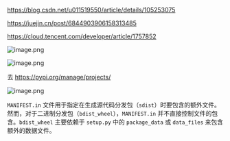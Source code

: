 https://blog.csdn.net/u011519550/article/details/105253075

https://juejin.cn/post/6844903906158313485

https://cloud.tencent.com/developer/article/1757852


![image.png](https://gitee.com/hxc8/images10/raw/master/img/202409111759763.png)

![image.png](https://gitee.com/hxc8/images10/raw/master/img/202409111801071.png)


去 https://pypi.org/manage/projects/

![image.png](https://gitee.com/hxc8/images10/raw/master/img/202409111803526.png)

`MANIFEST.in` 文件用于指定在生成源代码分发包（`sdist`）时要包含的额外文件。然而，对于二进制分发包（`bdist_wheel`），`MANIFEST.in` 并不直接控制文件的包含。`bdist_wheel` 主要依赖于 `setup.py` 中的 `package_data` 或 `data_files` 来包含额外的数据文件。

